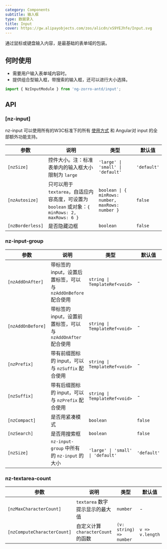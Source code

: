 ```yaml
---
category: Components
subtitle: 输入框
type: 数据录入
title: Input
cover: https://gw.alipayobjects.com/zos/alicdn/xS9YEJhfe/Input.svg
---
```


通过鼠标或键盘输入内容，是最基础的表单域的包装。

## 何时使用

- 需要用户输入表单域内容时。
- 提供组合型输入框，带搜索的输入框，还可以进行大小选择。

```ts
import { NzInputModule } from 'ng-zorro-antd/input';
```

## API

### [nz-input]

nz-input 可以使用所有的W3C标准下的所有 [使用方式](https://www.w3schools.com/tags/tag_input.asp) 和 Angular对 input 的全部额外功能支持。

| 参数 | 说明 | 类型 | 默认值 |
| --- | --- | --- | --- |
| `[nzSize]` | 控件大小。注：标准表单内的输入框大小限制为 `large` | `'large' \| 'small' \| 'default'` | `'default'` |
| `[nzAutosize]` | 只可以用于 `textarea`，自适应内容高度，可设置为 `boolean` 或对象：`{ minRows: 2, maxRows: 6 }` | `boolean \| { minRows: number, maxRows: number }` | `false` |
| `[nzBorderless]` | 是否隐藏边框 | `boolean` | `false` |

### nz-input-group

| 参数 | 说明 | 类型 | 默认值 |
| --- | --- | --- | --- |
| `[nzAddOnAfter]` | 带标签的 input，设置后置标签，可以与 `nzAddOnBefore` 配合使用 | `string \| TemplateRef<void>` | - |
| `[nzAddOnBefore]` | 带标签的 input，设置前置标签，可以与 `nzAddOnAfter` 配合使用 | `string \| TemplateRef<void>` | - |
| `[nzPrefix]` | 带有前缀图标的 input，可以与 `nzSuffix` 配合使用 | `string \| TemplateRef<void>` | - |
| `[nzSuffix]` | 带有后缀图标的 input，可以与 `nzPrefix` 配合使用 | `string \| TemplateRef<void>` | - |
| `[nzCompact]` | 是否用紧凑模式 | `boolean` | `false` |
| `[nzSearch]` | 是否用搜索框 | `boolean` | `false` |
| `[nzSize]` | `nz-input-group` 中所有的 `nz-input` 的大小 | `'large' \| 'small' \| 'default'` | `'default'` |

### nz-textarea-count

| 参数 | 说明 | 类型 | 默认值 |
| --- | --- | --- | --- |
| `[nzMaxCharacterCount]` | `textarea` 数字提示显示的最大值 | `number` | - |
| `[nzComputeCharacterCount]` | 自定义计算 `characterCount` 的函数 | `(v: string) => number` | `v => v.length` |
